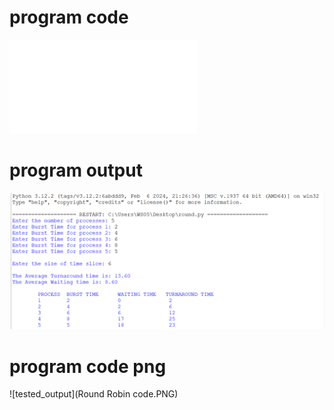 # program code
![program_code](roundrobhin_code_le_516.py)

# program output
![program_output](Round_output_le_516.PNG)

# program code png
![tested_output](Round Robin code.PNG)
